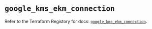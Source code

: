 # `google_kms_ekm_connection`

Refer to the Terraform Registory for docs: [`google_kms_ekm_connection`](https://registry.terraform.io/providers/hashicorp/google-beta/5.29.0/docs/resources/google_kms_ekm_connection).
